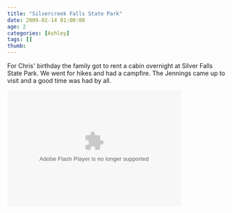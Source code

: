 ```yaml
---
title: "Silvercreek Falls State Park"
date: 2009-02-14 01:00:00
age: 2
categories: [Ashley]
tags: []
thumb: 
---
```

For Chris' birthday the family got to rent a cabin overnight at Silver Falls State Park. We went for hikes and had a campfire. The Jennings came up to visit and a good time was had by all.

<object width="400" height="267" classid="clsid:d27cdb6e-ae6d-11cf-96b8-444553540000" codebase="http://download.macromedia.com/pub/shockwave/cabs/flash/swflash.cab#version=6,0,40,0"><param name="pluginspage" value="http://www.macromedia.com/go/getflashplayer" /><param name="flashvars" value="host=picasaweb.google.com&amp;captions=1&amp;hl=en_US&amp;feat=flashalbum&amp;RGB=0x000000&amp;feed=http%3A%2F%2Fpicasaweb.google.com%2Fdata%2Ffeed%2Fapi%2Fuser%2Fwyseguys%2Falbumid%2F5314357588316436785%3Falt%3Drss%26kind%3Dphoto%26authkey%3DGv1sRgCKD4nZTjjMGe1QE%26hl%3Den_US" /><param name="src" value="http://picasaweb.google.com/s/c/bin/slideshow.swf" /><embed width="400" height="267" type="application/x-shockwave-flash" src="http://picasaweb.google.com/s/c/bin/slideshow.swf" pluginspage="http://www.macromedia.com/go/getflashplayer" flashvars="host=picasaweb.google.com&amp;captions=1&amp;hl=en_US&amp;feat=flashalbum&amp;RGB=0x000000&amp;feed=http%3A%2F%2Fpicasaweb.google.com%2Fdata%2Ffeed%2Fapi%2Fuser%2Fwyseguys%2Falbumid%2F5314357588316436785%3Falt%3Drss%26kind%3Dphoto%26authkey%3DGv1sRgCKD4nZTjjMGe1QE%26hl%3Den_US" /></object>
